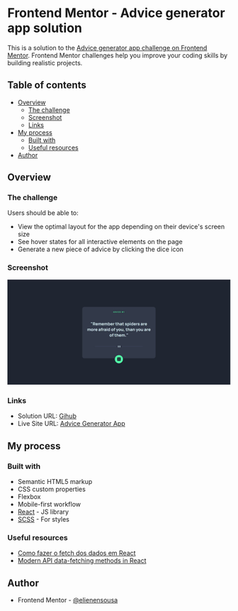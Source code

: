 # Frontend Mentor - Advice generator app solution

This is a solution to the [Advice generator app challenge on Frontend Mentor](https://www.frontendmentor.io/challenges/advice-generator-app-QdUG-13db). Frontend Mentor challenges help you improve your coding skills by building realistic projects.

## Table of contents

- [Overview](#overview)
  - [The challenge](#the-challenge)
  - [Screenshot](#screenshot)
  - [Links](#links)
- [My process](#my-process)
  - [Built with](#built-with)
  - [Useful resources](#useful-resources)
- [Author](#author)


## Overview

### The challenge

Users should be able to:

- View the optimal layout for the app depending on their device's screen size
- See hover states for all interactive elements on the page
- Generate a new piece of advice by clicking the dice icon

### Screenshot

![](./screenshot.JPG)


### Links

- Solution URL: [Gihub](https://github.com/elienensousa/Advice-Generator-App)
- Live Site URL: [Advice Generator App](https://advice-generator-app-plum-eight.vercel.app/)

## My process

### Built with

- Semantic HTML5 markup
- CSS custom properties
- Flexbox
- Mobile-first workflow
- [React](https://reactjs.org/) - JS library
- [SCSS](https://sass-lang.com/) - For styles



### Useful resources

- [Como fazer o fetch dos dados em React](https://www.freecodecamp.org/portuguese/news/como-fazer-o-fetch-dos-dados-em-react/)
- [Modern API data-fetching methods in React](https://blog.logrocket.com/modern-api-data-fetching-methods-react/)



## Author

- Frontend Mentor - [@elienensousa](https://www.frontendmentor.io/profile/elienensousa)

